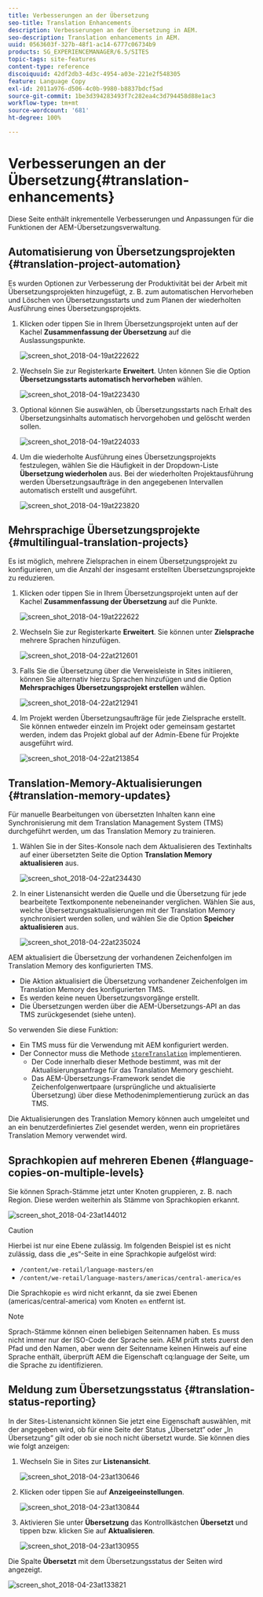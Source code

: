 ```yaml
---
title: Verbesserungen an der Übersetzung
seo-title: Translation Enhancements
description: Verbesserungen an der Übersetzung in AEM.
seo-description: Translation enhancements in AEM.
uuid: 0563603f-327b-48f1-ac14-6777c06734b9
products: SG_EXPERIENCEMANAGER/6.5/SITES
topic-tags: site-features
content-type: reference
discoiquuid: 42df2db3-4d3c-4954-a03e-221e2f548305
feature: Language Copy
exl-id: 2011a976-d506-4c0b-9980-b8837bdcf5ad
source-git-commit: 1be3d394283493f7c282ea4c3d794458d88e1ac3
workflow-type: tm+mt
source-wordcount: '681'
ht-degree: 100%

---
```


# Verbesserungen an der Übersetzung{#translation-enhancements}

Diese Seite enthält inkrementelle Verbesserungen und Anpassungen für die Funktionen der AEM-Übersetzungsverwaltung.

## Automatisierung von Übersetzungsprojekten {#translation-project-automation}

Es wurden Optionen zur Verbesserung der Produktivität bei der Arbeit mit Übersetzungsprojekten hinzugefügt, z. B. zum automatischen Hervorheben und Löschen von Übersetzungsstarts und zum Planen der wiederholten Ausführung eines Übersetzungsprojekts.

1. Klicken oder tippen Sie in Ihrem Übersetzungsprojekt unten auf der Kachel **Zusammenfassung der Übersetzung** auf die Auslassungspunkte.

   ![screen_shot_2018-04-19at222622](assets/screen_shot_2018-04-19at222622.jpg)

1. Wechseln Sie zur Registerkarte **Erweitert**. Unten können Sie die Option **Übersetzungsstarts automatisch hervorheben** wählen.

   ![screen_shot_2018-04-19at223430](assets/screen_shot_2018-04-19at223430.jpg)

1. Optional können Sie auswählen, ob Übersetzungsstarts nach Erhalt des Übersetzungsinhalts automatisch hervorgehoben und gelöscht werden sollen.

   ![screen_shot_2018-04-19at224033](assets/screen_shot_2018-04-19at224033.jpg)

1. Um die wiederholte Ausführung eines Übersetzungsprojekts festzulegen, wählen Sie die Häufigkeit in der Dropdown-Liste **Übersetzung wiederholen** aus. Bei der wiederholten Projektausführung werden Übersetzungsaufträge in den angegebenen Intervallen automatisch erstellt und ausgeführt.

   ![screen_shot_2018-04-19at223820](assets/screen_shot_2018-04-19at223820.jpg)

## Mehrsprachige Übersetzungsprojekte {#multilingual-translation-projects}

Es ist möglich, mehrere Zielsprachen in einem Übersetzungsprojekt zu konfigurieren, um die Anzahl der insgesamt erstellten Übersetzungsprojekte zu reduzieren.

1. Klicken oder tippen Sie in Ihrem Übersetzungsprojekt unten auf der Kachel **Zusammenfassung der Übersetzung** auf die Punkte.

   ![screen_shot_2018-04-19at222622](assets/screen_shot_2018-04-19at222622.jpg)

1. Wechseln Sie zur Registerkarte **Erweitert**. Sie können unter **Zielsprache** mehrere Sprachen hinzufügen.

   ![screen_shot_2018-04-22at212601](assets/screen_shot_2018-04-22at212601.jpg)

1. Falls Sie die Übersetzung über die Verweisleiste in Sites initiieren, können Sie alternativ hierzu Sprachen hinzufügen und die Option **Mehrsprachiges Übersetzungsprojekt erstellen** wählen.

   ![screen_shot_2018-04-22at212941](assets/screen_shot_2018-04-22at212941.jpg)

1. Im Projekt werden Übersetzungsaufträge für jede Zielsprache erstellt. Sie können entweder einzeln im Projekt oder gemeinsam gestartet werden, indem das Projekt global auf der Admin-Ebene für Projekte ausgeführt wird.

   ![screen_shot_2018-04-22at213854](assets/screen_shot_2018-04-22at213854.jpg)

## Translation-Memory-Aktualisierungen {#translation-memory-updates}

Für manuelle Bearbeitungen von übersetzten Inhalten kann eine Synchronisierung mit dem Translation Management System (TMS) durchgeführt werden, um das Translation Memory zu trainieren.

1. Wählen Sie in der Sites-Konsole nach dem Aktualisieren des Textinhalts auf einer übersetzten Seite die Option **Translation Memory aktualisieren** aus.

   ![screen_shot_2018-04-22at234430](assets/screen_shot_2018-04-22at234430.jpg)

1. In einer Listenansicht werden die Quelle und die Übersetzung für jede bearbeitete Textkomponente nebeneinander verglichen. Wählen Sie aus, welche Übersetzungsaktualisierungen mit der Translation Memory synchronisiert werden sollen, und wählen Sie die Option **Speicher aktualisieren** aus.

   ![screen_shot_2018-04-22at235024](assets/screen_shot_2018-04-22at235024.jpg)

AEM aktualisiert die Übersetzung der vorhandenen Zeichenfolgen im Translation Memory des konfigurierten TMS.

* Die Aktion aktualisiert die Übersetzung vorhandener Zeichenfolgen im Translation Memory des konfigurierten TMS.
* Es werden keine neuen Übersetzungsvorgänge erstellt.
* Die Übersetzungen werden über die AEM-Übersetzungs-API an das TMS zurückgesendet (siehe unten).

So verwenden Sie diese Funktion:

* Ein TMS muss für die Verwendung mit AEM konfiguriert werden.
* Der Connector muss die Methode [`storeTranslation`](https://developer.adobe.com/experience-manager/reference-materials/cloud-service/javadoc/com/adobe/granite/translation/api/TranslationService.html) implementieren.
   * Der Code innerhalb dieser Methode bestimmt, was mit der Aktualisierungsanfrage für das Translation Memory geschieht.
   * Das AEM-Übersetzungs-Framework sendet die Zeichenfolgenwertpaare (ursprüngliche und aktualisierte Übersetzung) über diese Methodenimplementierung zurück an das TMS.

Die Aktualisierungen des Translation Memory können auch umgeleitet und an ein benutzerdefiniertes Ziel gesendet werden, wenn ein proprietäres Translation Memory verwendet wird.

## Sprachkopien auf mehreren Ebenen {#language-copies-on-multiple-levels}

Sie können Sprach-Stämme jetzt unter Knoten gruppieren, z. B. nach Region. Diese werden weiterhin als Stämme von Sprachkopien erkannt.

![screen_shot_2018-04-23at144012](assets/screen_shot_2018-04-23at144012.jpg)

>[!CAUTION]
>
>Hierbei ist nur eine Ebene zulässig. Im folgenden Beispiel ist es nicht zulässig, dass die „es“-Seite in eine Sprachkopie aufgelöst wird:
>
>* `/content/we-retail/language-masters/en`
>* `/content/we-retail/language-masters/americas/central-america/es`
>
>Die Sprachkopie `es` wird nicht erkannt, da sie zwei Ebenen (americas/central-america) vom Knoten `en` entfernt ist.

>[!NOTE]
>
>Sprach-Stämme können einen beliebigen Seitennamen haben. Es muss nicht immer nur der ISO-Code der Sprache sein. AEM prüft stets zuerst den Pfad und den Namen, aber wenn der Seitenname keinen Hinweis auf eine Sprache enthält, überprüft AEM die Eigenschaft cq:language der Seite, um die Sprache zu identifizieren.

## Meldung zum Übersetzungsstatus {#translation-status-reporting}

In der Sites-Listenansicht können Sie jetzt eine Eigenschaft auswählen, mit der angegeben wird, ob für eine Seite der Status „Übersetzt“ oder „In Übersetzung“ gilt oder ob sie noch nicht übersetzt wurde. Sie können dies wie folgt anzeigen:

1. Wechseln Sie in Sites zur **Listenansicht**.

   ![screen_shot_2018-04-23at130646](assets/screen_shot_2018-04-23at130646.jpg)

1. Klicken oder tippen Sie auf **Anzeigeeinstellungen**.

   ![screen_shot_2018-04-23at130844](assets/screen_shot_2018-04-23at130844.jpg)

1. Aktivieren Sie unter **Übersetzung** das Kontrollkästchen **Übersetzt** und tippen bzw. klicken Sie auf **Aktualisieren**.

   ![screen_shot_2018-04-23at130955](assets/screen_shot_2018-04-23at130955.jpg)

Die Spalte **Übersetzt** mit dem Übersetzungsstatus der Seiten wird angezeigt.

![screen_shot_2018-04-23at133821](assets/screen_shot_2018-04-23at133821.jpg)
